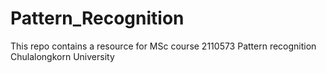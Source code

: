 # Pattern_Recognition
This repo contains a resource for MSc course 2110573 Pattern recognition
Chulalongkorn University
